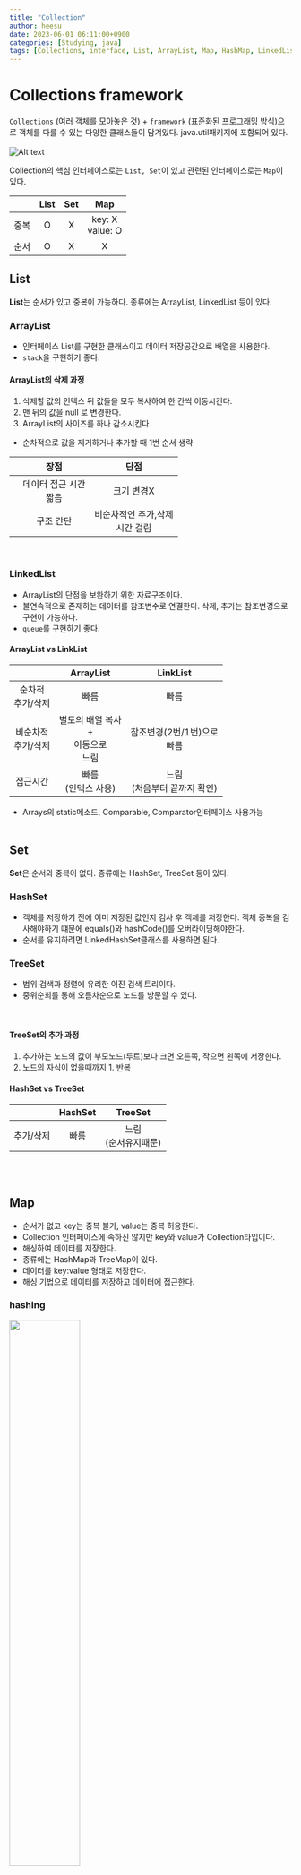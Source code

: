 ```yaml
---
title: "Collection"
author: heesu
date: 2023-06-01 06:11:00+0900
categories: [Studying, java]
tags: [Collections, interface, List, ArrayList, Map, HashMap, LinkedList, Set, HashSet, TreeSet, TreeMap, stack, queue, hashing]
---
```


# Collections framework<br>
`Collections` (여러 객체를 모아놓은 것) + `framework` (표준화된 프로그래밍 방식)으로 객체를 다룰 수 있는 다양한 클래스들이 담겨있다. java.util패키지에 포함되어 있다.<br><br>
![Alt text](https://user-images.githubusercontent.com/133394749/242412123-edf5cf2c-7a2b-4bf9-8886-77ed763e0aa1.jpg)

Collection의 핵심 인터페이스로는 `List, Set`이 있고 관련된 인터페이스로는 `Map`이 있다. <br>



||List|Set|Map|
|:---:|:---:|:---:|:---:|
|중복|O|X|key: X<br>value: O|
|순서|O|X|X|




## List<br>
**List**는 순서가 있고 중복이 가능하다. 종류에는 ArrayList, LinkedList 등이 있다.<br>
### ArrayList<br>
- 인터페이스 List를 구현한 클래스이고 데이터 저장공간으로 배열을 사용한다.
- `stack`을 구현하기 좋다.<br>

#### ArrayList의 삭제 과정<br>
1. 삭제할 값의 인덱스 뒤 값들을 모두 복사하여 한 칸씩 이동시킨다.<br>
2. 맨 뒤의 값을 null 로 변경한다.<br>
3. ArrayList의 사이즈를 하나 감소시킨다.<br>

- 순차적으로 값을 제거하거나 추가할 때 1번 순서 생략<br>



||장점|단점|
|:---:|:---:|:---:|
||데이터 접근 시간<br>짧음|크기 변경X|
||구조 간단|비순차적인 추가,삭제<br>시간 걸림|


<br>

### LinkedList<br>
- ArrayList의 단점을 보완하기 위한 자료구조이다. 
- 불연속적으로 존재하는 데이터를 참조변수로 연결한다. 삭제, 추가는 참조변경으로 구현이 가능하다.
- `queue`를 구현하기 좋다.<br>

#### ArrayList vs LinkList<br>



||ArrayList|LinkList|
|:---:|:---:|:---:|
|순차적<br>추가/삭제|빠름|빠름|
|비순차적<br>추가/삭제|별도의 배열 복사<br>+<br>이동으로<br>느림|참조변경(2번/1번)으로<br>빠름|
|접근시간|빠름<br>(인덱스 사용)|느림<br>(처음부터 끝까지 확인)|




- Arrays의 static메소드, Comparable, Comparator인터페이스 사용가능<br><br>

## Set<br>
**Set**은 순서와 중복이 없다. 종류에는 HashSet, TreeSet 등이 있다.<br>

### HashSet<br>
- 객체를 저장하기 전에 이미 저장된 값인지 검사 후 객체를 저장한다. 객체 중복을 검사해야하기 떄문에 equals()와 hashCode()를 오버라이딩해야한다.
- 순서를 유지하려면 LinkedHashSet클래스를 사용하면 된다.<br>

### TreeSet<br>
- 범위 검색과 정렬에 유리한 이진 검색 트리이다.
- 중위순회를 통해 오름차순으로 노드를 방문할 수 있다.
<br>

#### TreeSet의 추가 과정<br>
1. 추가하는 노드의 값이 부모노드(루트)보다 크면 오른쪽, 작으면 왼쪽에 저장한다.
2. 노드의 자식이 없을때까지 1. 반복<br>

#### HashSet vs TreeSet<br>


||HashSet|TreeSet|
|:---:|:---:|:---:|
|추가/삭제|빠름|느림<br>(순서유지때문)|


<br><br>

## Map<br>
- 순서가 없고 key는 중복 불가, value는 중복 허용한다.
- Collection 인터페이스에 속하진 않지만 key와 value가 Collection타입이다.
- 해싱하여 데이터를 저장한다.
- 종류에는 HashMap과 TreeMap이 있다.
- 데이터를 key:value 형태로 저장한다.
- 해싱 기법으로 데이터를 저장하고 데이터에 접근한다.<br>

### hashing<br>
<img src="https://user-images.githubusercontent.com/133394749/242412119-7182f3b5-8c48-48dc-80a5-f20fdd42aacf.jpg" width="50%" height="50%" alt="">
<br>
키를 해시함수을 통해 해시코드(해시테이블의 인덱스)를 생성하여 해시테이블(배열 + 링크드리스트)에 저장한다.<br><br>

![Alt text](https://user-images.githubusercontent.com/133394749/242414956-f53ac191-4401-474f-a149-a93d604b2336.jpg)
<br>

1. 비순차적인 요소 추가/삭제 기능 개선
2. 검색기능 향상
3. 검색, 범위 검색, 정렬 기능
4. 순서유지